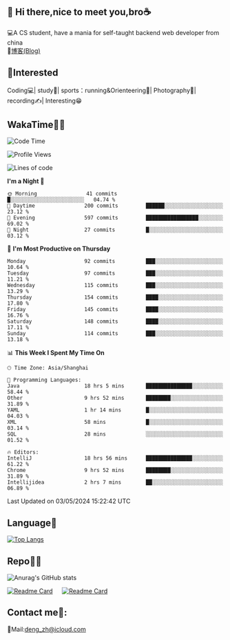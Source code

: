 👋 Hi there,nice to meet you,bro☕
---
💻A CS student, have a mania for self-taught backend web developer from china   
📌[博客(Blog)](https://github.com/HealUP/MyBlog)

 <!-- waka-box start -->
 <!-- waka-box end -->
 
🧲**Interested**
--
Coding💻| study📖| sports：running&Orienteering🏃‍| Photography📸| recording✍️| Interesting😁

WakaTime👨‍💻
---
<!--START_SECTION:waka-->
![Code Time](http://img.shields.io/badge/Code%20Time-1%2C092%20hrs%2045%20mins-blue)

![Profile Views](http://img.shields.io/badge/Profile%20Views-0-blue)

![Lines of code](https://img.shields.io/badge/From%20Hello%20World%20I%27ve%20Written-205.0%20thousand%20lines%20of%20code-blue)

**I'm a Night 🦉** 

```text
🌞 Morning                41 commits          █░░░░░░░░░░░░░░░░░░░░░░░░   04.74 % 
🌆 Daytime                200 commits         ██████░░░░░░░░░░░░░░░░░░░   23.12 % 
🌃 Evening                597 commits         █████████████████░░░░░░░░   69.02 % 
🌙 Night                  27 commits          █░░░░░░░░░░░░░░░░░░░░░░░░   03.12 % 
```
📅 **I'm Most Productive on Thursday** 

```text
Monday                   92 commits          ███░░░░░░░░░░░░░░░░░░░░░░   10.64 % 
Tuesday                  97 commits          ███░░░░░░░░░░░░░░░░░░░░░░   11.21 % 
Wednesday                115 commits         ███░░░░░░░░░░░░░░░░░░░░░░   13.29 % 
Thursday                 154 commits         ████░░░░░░░░░░░░░░░░░░░░░   17.80 % 
Friday                   145 commits         ████░░░░░░░░░░░░░░░░░░░░░   16.76 % 
Saturday                 148 commits         ████░░░░░░░░░░░░░░░░░░░░░   17.11 % 
Sunday                   114 commits         ███░░░░░░░░░░░░░░░░░░░░░░   13.18 % 
```


📊 **This Week I Spent My Time On** 

```text
🕑︎ Time Zone: Asia/Shanghai

💬 Programming Languages: 
Java                     18 hrs 5 mins       ███████████████░░░░░░░░░░   58.44 % 
Other                    9 hrs 52 mins       ████████░░░░░░░░░░░░░░░░░   31.89 % 
YAML                     1 hr 14 mins        █░░░░░░░░░░░░░░░░░░░░░░░░   04.03 % 
XML                      58 mins             █░░░░░░░░░░░░░░░░░░░░░░░░   03.14 % 
SQL                      28 mins             ░░░░░░░░░░░░░░░░░░░░░░░░░   01.52 % 

🔥 Editors: 
IntelliJ                 18 hrs 56 mins      ███████████████░░░░░░░░░░   61.22 % 
Chrome                   9 hrs 52 mins       ████████░░░░░░░░░░░░░░░░░   31.89 % 
Intellijidea             2 hrs 7 mins        ██░░░░░░░░░░░░░░░░░░░░░░░   06.89 % 
```


 Last Updated on 03/05/2024 15:22:42 UTC
<!--END_SECTION:waka-->

Language🚀
---
[![Top Langs](https://github-readme-stats.vercel.app/api/top-langs/?username=HealUP&layout=compact&hide_border=true)](https://github.com/HealUP)

Repo🧑‍💻
---
![Anurag's GitHub stats](https://github-readme-stats.vercel.app/api?username=HealUP&count_private=true&show_icons=true&theme=gruvbox&hide_border=true) 

[![Readme Card](https://github-readme-stats.vercel.app/api/pin/?username=HealUP&repo=InternetEy&theme=transparent)](https://github.com/HealUP/InternetEy) &emsp;
[![Readme Card](https://github-readme-stats.vercel.app/api/pin/?username=HealUP&repo=CampusExperience&theme=transparent)](https://github.com/HealUP/CampusExperience)


Contact me📱:
---
📮Mail:deng_zh@icloud.com  

